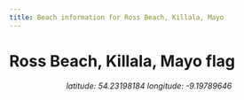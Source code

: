 ```yaml
---
title: Beach information for Ross Beach, Killala, Mayo
---
```

# Ross Beach, Killala, Mayo <span class="material-icons" color="blue">flag</span>

<div align="center"><i>latitude: 54.23198184 longitude: -9.19789646</i></div>